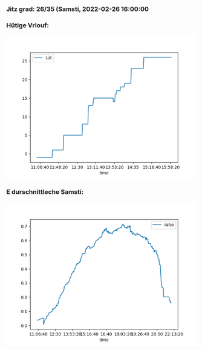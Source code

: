 ### Jitz grad: 26/35 (Samsti, 2022-02-26 16:00:00

### Hütige Vrlouf:
![Graph](Today.png)

### E durschnittleche Samsti:
![Graph](Samsti.png)